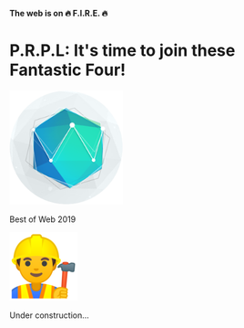 <!-- .slide: class="first-slide fire-specific-slide" data-background="css/theme/legacy/images/background_blue.png"-->

**The web is on 🔥 F.I.R.E. 🔥**

# **P.R.P.L: It's time to join these Fantastic Four!**

<img src="./assets/images/logos/bow.png" height="200px" />

Best of Web 2019
<!-- .element: style="font-size: 50px"-->

<img src="./assets/images/emojis/construction-worker.png">

Under construction...
